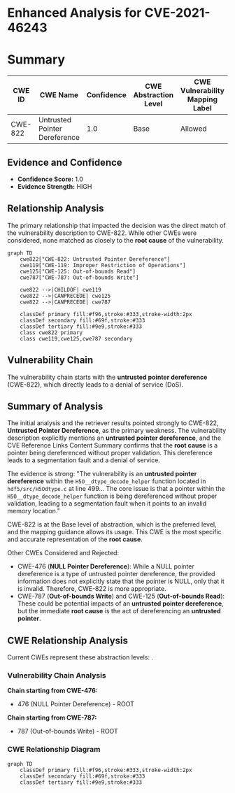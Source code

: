 # Enhanced Analysis for CVE-2021-46243

# Summary
| CWE ID | CWE Name | Confidence | CWE Abstraction Level | CWE Vulnerability Mapping Label | CWE-Vulnerability Mapping Notes |
|---|---|---|---|---|---|
| CWE-822 | Untrusted Pointer Dereference | 1.0 | Base | Allowed | Primary CWE |

## Evidence and Confidence

*   **Confidence Score:** 1.0
*   **Evidence Strength:** HIGH

## Relationship Analysis
The primary relationship that impacted the decision was the direct match of the vulnerability description to CWE-822. While other CWEs were considered, none matched as closely to the **root cause** of the vulnerability.

```mermaid
graph TD
    cwe822["CWE-822: Untrusted Pointer Dereference"]
    cwe119["CWE-119: Improper Restriction of Operations"]
    cwe125["CWE-125: Out-of-bounds Read"]
    cwe787["CWE-787: Out-of-bounds Write"]

    cwe822 -->|CHILDOF| cwe119
    cwe822 -->|CANPRECEDE| cwe125
    cwe822 -->|CANPRECEDE| cwe787

    classDef primary fill:#f96,stroke:#333,stroke-width:2px
    classDef secondary fill:#69f,stroke:#333
    classDef tertiary fill:#9e9,stroke:#333
    class cwe822 primary
    class cwe119,cwe125,cwe787 secondary
```

## Vulnerability Chain
The vulnerability chain starts with the **untrusted pointer dereference** (CWE-822), which directly leads to a denial of service (DoS).

## Summary of Analysis
The initial analysis and the retriever results pointed strongly to CWE-822, **Untrusted Pointer Dereference**, as the primary weakness. The vulnerability description explicitly mentions an **untrusted pointer dereference**, and the CVE Reference Links Content Summary confirms that the **root cause** is a pointer being dereferenced without proper validation. This dereference leads to a segmentation fault and a denial of service.

The evidence is strong: "The vulnerability is an **untrusted pointer dereference** within the `H5O__dtype_decode_helper` function located in `hdf5/src/H5Odtype.c` at line 499... The core issue is that a pointer within the `H5O__dtype_decode_helper` function is being dereferenced without proper validation, leading to a segmentation fault when it points to an invalid memory location."

CWE-822 is at the Base level of abstraction, which is the preferred level, and the mapping guidance allows its usage. This CWE is the most specific and accurate representation of the **root cause**.

Other CWEs Considered and Rejected:

*   CWE-476 (**NULL Pointer Dereference**): While a NULL pointer dereference is a type of untrusted pointer dereference, the provided information does not explicitly state that the pointer is NULL, only that it is invalid. Therefore, CWE-822 is more appropriate.
*   CWE-787 (**Out-of-bounds Write**) and CWE-125 (**Out-of-bounds Read**): These could be potential impacts of an **untrusted pointer dereference**, but the immediate **root cause** is the act of dereferencing an **untrusted pointer**.


## CWE Relationship Analysis

Current CWEs represent these abstraction levels: .


### Vulnerability Chain Analysis

**Chain starting from CWE-476:**
- 476 (NULL Pointer Dereference) - ROOT


**Chain starting from CWE-787:**
- 787 (Out-of-bounds Write) - ROOT



### CWE Relationship Diagram

```mermaid
graph TD
    classDef primary fill:#f96,stroke:#333,stroke-width:2px
    classDef secondary fill:#69f,stroke:#333
    classDef tertiary fill:#9e9,stroke:#333
```